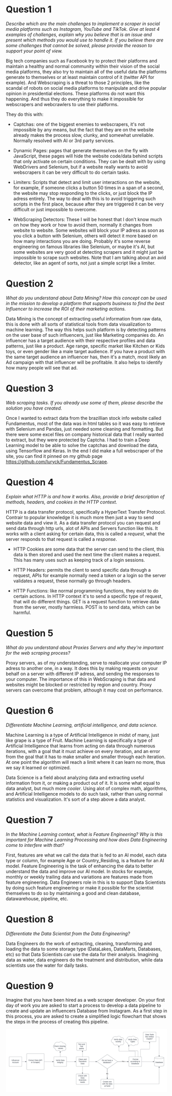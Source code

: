 # Question 1
*Describe which are the main challenges to implement a scraper in social media platforms such as Instagram, YouTube and TikTok. Give at least 4 examples of challenges, explain why you believe that is an issue and present which methods you would use to handle it. If you believe there are some challenges that cannot be solved, please provide the reason to support your point of view.*

Big tech companies such as Facebook try to protect their platforms and maintain a healthy and normal community within their vision of the social media platforms, they also try to maintain all of the useful data the platforms generate to themselves or at least maintain control of it (twitter API for example). And Webscraping is a threat to those 2 principles, like the scandal of robots on social media platforms to manipulate and drive popular opinion in presidential elections. These platforms do not want this happening. And thus they do everything to make it impossible for webscrapers and webcrawlers to use their platforms.

They do this with:

- Captchas: one of the biggest enemies to webscrapers, it's not impossible by any means, but the fact that they are on the website already makes the process slow, clunky, and somewhat unreliable. Normally resolved with AI or 3rd party services.

- Dynamic Pages: pages that generate themselves on the fly with JavaScript, these pages will hide the website code/data behind scripts that only activate on certain conditions. They can be dealt with by using WebDrivers and Selenium, but if a website really wants to avoid webscrapers it can be very difficult to do certain tasks.

- Limiters: Scripts that detect and limit user interactions on the website, for example, if someone clicks a button 50 times in a span of a second, the website may stop responding to the clicks, or just block the IP adress entirely. The way to deal with this is to avoid triggering such scripts in the first place, because after they are triggered it can be very difficult or just impossible to overcome.

- WebScraping Detectors: These I will be honest that I don't know much on how they work or how to avoid them, normally it changes from website to website. Some websites will block your IP adress as soon as you click a button with Selenium, others will detect it more based on how many interactions you are doing. Probably it's some reverse engineering on famous libraries like Selenium, or maybe it's AI, but some websites are very good at detecting scrapers and it might just be impossible to scrape such websites. Note that I am talking about an avid detector, like an agent of sorts, not just a simple script like a limiter.

# Question 2
*What do you understand about Data Mining? How this concept can be used in the mission to develop a platform that supports business to find the best Influencer to increase the ROI of their marketing actions.*

Data Mining is the concept of extracting useful information from raw data, this is done with all sorts of statistical tools from data visualization to machine learning. 
The way this helps such platform is by detecting patterns on the user base of such influencers, just like Marketing companies do. An influencer has a target audience with their respective profiles and data patterns, just like a product. Age range, specific market like Kitchen or Kids toys, or even gender like a male target audience. If you have a product with the same target audience an influencer has, then it's a match, most likely an Ad campaign with that influencer will be profitable. It also helps to identify how many people will see that ad.

# Question 3
*Web scraping tasks. If you already use some of them, please describe the solution you have created.*

Once I wanted to extract data from the brazillian stock info website called Fundamentus, most of the data was in html tables so it was easy to retrieve with Selenium and Pandas, just needed some cleaning and formatting. But there were some excel files on company historical data that I really wanted to extract, but they were protected by Captcha. I had to train a Deep Learning model to be able to solve the captchas and download the data, using Tensorflow and Keras. In the end I did make a full webscraper of the site, you can find it pinned on my github page https://github.com/Iuryck/Fundamentus_Scrape.

# Question 4
*Explain what HTTP is and how it works. Also, provide a brief description of methods, headers, and cookies in the HTTP context.*

HTTP is a data transfer protocol, specifically a HyperText Transfer Protocol. Contrair to popular knowledge it is much more then just a way to send website data and view it. As a data transfer protocol you can request and send data through http urls, alot of APIs and Servers function like this. It works with a client asking for certain data, this is called a *request*, what the server responds to that request is called a *response*. 

- HTTP Cookies are some data that the server can send to the client, this data is then stored and used the next time the client makes a request. This has many uses such as keeping track of a login sessions.

- HTTP Headers: permits the client to send specific data through a request, APIs for example normally need a token or a login so the server validates a request, these normally go through headers.

- HTTP Functions: like normal programming functions, they exist to do certain actions. In HTTP context it's to send a specific type of request, that will do different things. GET is a request function to retrieve data from the server, mostly harmless. POST is to send data, which can be harmful.

# Question 5 
*What do you understand about Proxies Servers and why they're important for the web scraping process?*

Proxy servers, as of my understanding, serve to reallocate your computer IP adress to another one, in a way. It does this by making requests on your behalf on a server with different IP adress, and sending the responses to your computer. The importance of this in WebScraping is that data and websites might be blocked or restricted by region and country. Proxy servers can overcome that problem, although it may cost on performance.

# Question 6 
*Differentiate Machine Learning, artificial intelligence, and data science.*

Machine Learning is a type of Artificial Intelligence in midst of many, just like grape is a type of Fruit. Machine Learning is specifically a type of Artificial Intelligence that learns from acting on data through numerous iterations, with a goal that it must achieve on every iteration, and an error from the goal that it has to make smaller and smaller through each iteration. At one point the algorithm will reach a limit where it can learn no more, thus we say it learned or optimized.

Data Science is a field about analyzing data and extracting useful information from it, or making a product out of it. It is some what equal to data analyst, but much more *cooler*. Using alot of complex math, algorithms, and Artificial Intelligence models to do such task, rather than using normal statistics and visualization. It's sort of a step above a data analyst.

# Question 7
*In the Machine Learning context, what is Feature Engineering? Why is this important for Machine Learning Processing and how does Data Engineering come to interfere with that?*

First, features are what we call the data that is fed to an AI model, each data type or column, for example Age or Country_Residing, is a feature for an AI model. Feature Engineering is the task of enhancing the data to better understand the data and improve our AI model. In stocks for example, monthly or weekly trailing data and variations are features made from feature engineering. Data Engineers role in this is to support Data Scientists by doing such feature engineering or make it possible for the scientist themselves to do so by maintaining a good and clean database, datawarehouse, pipeline, etc.

# Question 8
*Differentiate the Data Scientist from the Data Engineering?*

Data Engineers do the work of extracting, cleaning, transforming and loading the data to some storage type (DataLakes, DataMarts, Databases, etc) so that Data Scientists can use the data for their analysis. Imagining data as water, data engineers do the treatment and distribution, while data scientists use the water for daily tasks.



# Question 9
Imagine that you have been hired as a web scraper developer. On your first day
of work you are asked to start a process to develop a data pipeline to create and
update an influencers Database from Instagram. As a first step in this process,
you are asked to create a simplified logic flowchart that shows the steps in the
process of creating this pipeline.

![Flow Chart](Flowcharts.png)







